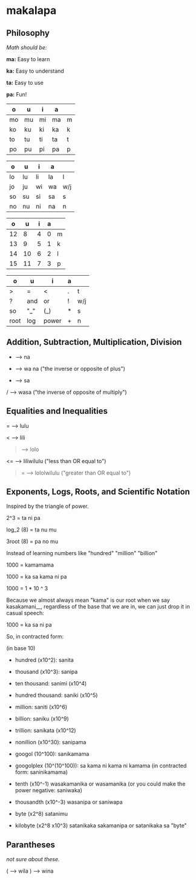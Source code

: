# makalapa

## Philosophy

_Math should be:_

**ma:** Easy to learn

**ka:** Easy to understand

**ta:** Easy to use

**pa:** Fun!




|o|u|i|a||
|-|-|-|-|-|
|mo|mu|mi|ma|m|
|ko|ku|ki|ka|k|
|to|tu|ti|ta|t|
|po|pu|pi|pa|p|

|o|u|i|a||
|-|-|-|-|-|
|lo|lu|li|la|l|
|jo|ju|wi|wa|w/j|
|so|su|si|sa|s|
|no|nu|ni|na|n|




|o|u|i|a||
|-|-|-|-|-|
|12|8|4|0|m|
|13|9|5|1|k|
|14|10|6|2|l|
|15|11|7|3|p|

|o|u|i|a||
|-|-|-|-|-|
|>|=|<|.|t|
|?|and|or|!|w/j|
|so|"_"|(_)|*|s|
|root|log|power|+|n|

## Addition, Subtraction, Multiplication, Division

+ --> na

- --> wa na ("the inverse or opposite of plus")

* --> sa

/ --> wasa ("the inverse of opposite of multiply")


## Equalities and Inequalities

= --> lulu

< --> lili

> --> lolo

<= --> liliwilulu ("less than OR equal to")

>= --> lololwilulu ("greater than OR equal to")

## Exponents, Logs, Roots, and Scientific Notation

Inspired by the triangle of power.

2^3 = ta ni pa

log_2 (8) = ta nu mu

3root (8) = pa no mu

Instead of learning numbers like "hundred" "million" "billion"

1000 = kamamama

1000 = ka sa kama ni pa

1000 = 1 * 10 ^ 3 

Because we almost always mean "kama" is our root when we say kasakamani__, regardless of the base that we are in, we can just drop it in casual speech:

1000 = ka sa ni pa

So, in contracted form:

(in base 10)

* hundred (x10^2): sanita  
* thousand (x10^3): sanipa 
* ten thousand: sanimi (x10^4)
* hundred thousand: saniki (x10^5)
* million: saniti (x10^6)
* billion: saniku (x10^9)
* trillion: sanikata (x10^12) 
* nonillion (x10^30): sanipama
* googol (10^100): sanikamama
* googolplex (10^(10^100)): sa kama ni kama ni kamama (in contracted form: saninikamama)

* tenth (x10^-1) wasakamanika or wasamanika (or you could make the power negative: saniwaka)
* thousandth (x10^-3) wasanipa or saniwapa

* byte (x2^8) satanimu
* kilobyte (x2^8 x10^3) satanikaka sakamanipa or satanikaka sa "byte" 

## Parantheses

_not sure about these._

( --> wila
) --> wina


